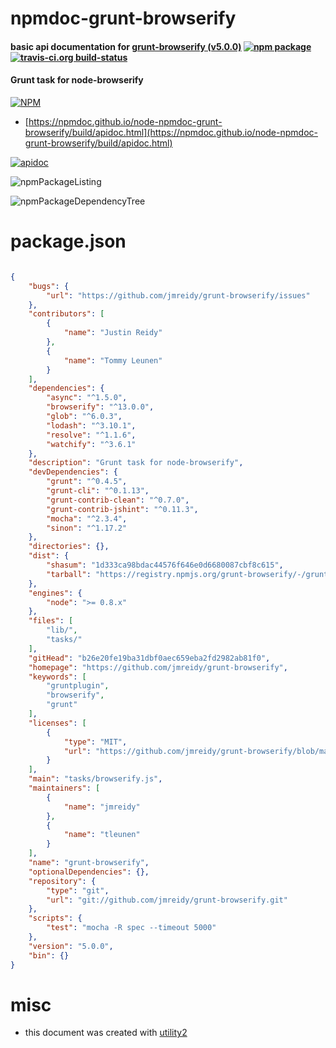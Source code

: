 # npmdoc-grunt-browserify

#### basic api documentation for  [grunt-browserify (v5.0.0)](https://github.com/jmreidy/grunt-browserify)  [![npm package](https://img.shields.io/npm/v/npmdoc-grunt-browserify.svg?style=flat-square)](https://www.npmjs.org/package/npmdoc-grunt-browserify) [![travis-ci.org build-status](https://api.travis-ci.org/npmdoc/node-npmdoc-grunt-browserify.svg)](https://travis-ci.org/npmdoc/node-npmdoc-grunt-browserify)

#### Grunt task for node-browserify

[![NPM](https://nodei.co/npm/grunt-browserify.png?downloads=true&downloadRank=true&stars=true)](https://www.npmjs.com/package/grunt-browserify)

- [https://npmdoc.github.io/node-npmdoc-grunt-browserify/build/apidoc.html](https://npmdoc.github.io/node-npmdoc-grunt-browserify/build/apidoc.html)

[![apidoc](https://npmdoc.github.io/node-npmdoc-grunt-browserify/build/screenCapture.buildCi.browser.%252Ftmp%252Fbuild%252Fapidoc.html.png)](https://npmdoc.github.io/node-npmdoc-grunt-browserify/build/apidoc.html)

![npmPackageListing](https://npmdoc.github.io/node-npmdoc-grunt-browserify/build/screenCapture.npmPackageListing.svg)

![npmPackageDependencyTree](https://npmdoc.github.io/node-npmdoc-grunt-browserify/build/screenCapture.npmPackageDependencyTree.svg)



# package.json

```json

{
    "bugs": {
        "url": "https://github.com/jmreidy/grunt-browserify/issues"
    },
    "contributors": [
        {
            "name": "Justin Reidy"
        },
        {
            "name": "Tommy Leunen"
        }
    ],
    "dependencies": {
        "async": "^1.5.0",
        "browserify": "^13.0.0",
        "glob": "^6.0.3",
        "lodash": "^3.10.1",
        "resolve": "^1.1.6",
        "watchify": "^3.6.1"
    },
    "description": "Grunt task for node-browserify",
    "devDependencies": {
        "grunt": "^0.4.5",
        "grunt-cli": "^0.1.13",
        "grunt-contrib-clean": "^0.7.0",
        "grunt-contrib-jshint": "^0.11.3",
        "mocha": "^2.3.4",
        "sinon": "^1.17.2"
    },
    "directories": {},
    "dist": {
        "shasum": "1d333ca98bdac44576f646e0d6680087cbf8c615",
        "tarball": "https://registry.npmjs.org/grunt-browserify/-/grunt-browserify-5.0.0.tgz"
    },
    "engines": {
        "node": ">= 0.8.x"
    },
    "files": [
        "lib/",
        "tasks/"
    ],
    "gitHead": "b26e20fe19ba31dbf0aec659eba2fd2982ab81f0",
    "homepage": "https://github.com/jmreidy/grunt-browserify",
    "keywords": [
        "gruntplugin",
        "browserify",
        "grunt"
    ],
    "licenses": [
        {
            "type": "MIT",
            "url": "https://github.com/jmreidy/grunt-browserify/blob/master/LICENSE-MIT"
        }
    ],
    "main": "tasks/browserify.js",
    "maintainers": [
        {
            "name": "jmreidy"
        },
        {
            "name": "tleunen"
        }
    ],
    "name": "grunt-browserify",
    "optionalDependencies": {},
    "repository": {
        "type": "git",
        "url": "git://github.com/jmreidy/grunt-browserify.git"
    },
    "scripts": {
        "test": "mocha -R spec --timeout 5000"
    },
    "version": "5.0.0",
    "bin": {}
}
```



# misc
- this document was created with [utility2](https://github.com/kaizhu256/node-utility2)
